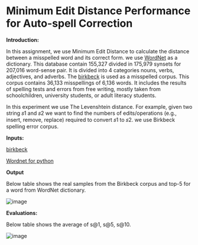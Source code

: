 # Minimum Edit Distance Performance for Auto-spell Correction

**Introduction:**

In this assignment, we use Minimum Edit Distance to calculate the distance between a misspelled word and its correct form. we use [WordNet](https://en.wikipedia.org/wiki/WordNet#Database_contents) as a dictionary. This database contain 155,327 divided in 175,979 synsets for 207,016 word-sense pair. It is divided into 4 categories nouns, verbs, adjectives, and adverbs. The [birkbeck](https://www.dcs.bbk.ac.uk/~roger/corpora.html) is used as a misspelled corpus. This corpus contains 36,133 misspellings of 6,136 words. It includes the results of spelling tests and errors from free writing, mostly taken from schoolchildren, university students, or adult literacy students.

In this experiment we use The Levenshtein distance. For example, given two string 𝑠1 and 𝑠2 we want to find the numbers of edits/operations (e.g., insert, remove, replace) required to convert 𝑠1 to 𝑠2. we use Birkbeck spelling error corpus.

**Inputs:**

[birkbeck](https://www.dcs.bbk.ac.uk/~roger/corpora.html)

[Wordnet for python](https://pypi.org/project/PyDictionary/)

**Output**

Below table shows the real samples from the Birkbeck corpus and top-5 for a word from WordNet dictionary. 

![image](https://user-images.githubusercontent.com/75437827/152948419-fed87de4-981a-41a0-8cda-8a9a7c79fd72.png)

**Evaluations:**

Below table shows the average of s@1, s@5, s@10.

![image](https://user-images.githubusercontent.com/75437827/152949015-6b8648d4-5edb-413f-95c9-5f12883cc391.png)

